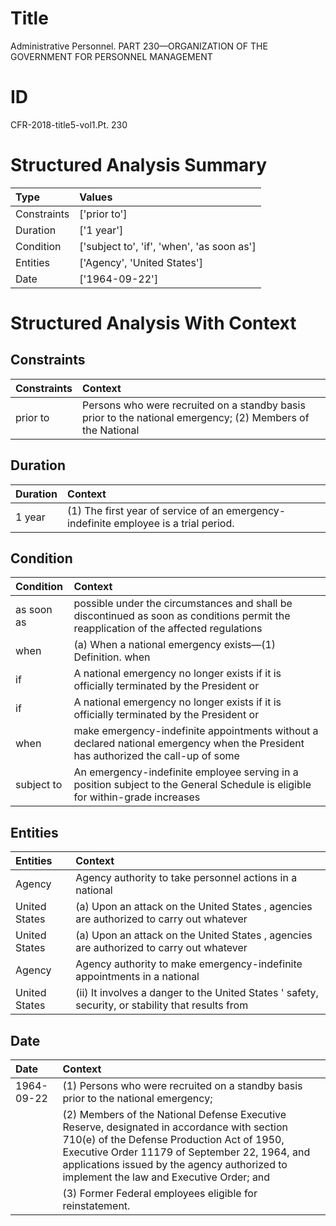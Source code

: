 # Title

 Administrative Personnel. PART 230—ORGANIZATION OF THE GOVERNMENT FOR PERSONNEL MANAGEMENT


# ID

 CFR-2018-title5-vol1.Pt. 230


# Structured Analysis Summary

| Type        | Values                                     |
|:------------|:-------------------------------------------|
| Constraints | ['prior to']                               |
| Duration    | ['1 year']                                 |
| Condition   | ['subject to', 'if', 'when', 'as soon as'] |
| Entities    | ['Agency', 'United States']                |
| Date        | ['1964-09-22']                             |


# Structured Analysis With Context

 


## Constraints

| Constraints   | Context                                                                                                    |
|:--------------|:-----------------------------------------------------------------------------------------------------------|
| prior to      | Persons who were recruited on a standby basis prior to the national emergency; (2) Members of the National |


## Duration

| Duration   | Context                                                                              |
|:-----------|:-------------------------------------------------------------------------------------|
| 1 year     | (1) The first year of service of an emergency-indefinite employee is a trial period. |


## Condition

| Condition   | Context                                                                                                                               |
|:------------|:--------------------------------------------------------------------------------------------------------------------------------------|
| as soon as  | possible under the circumstances and shall be discontinued as soon as conditions permit the reapplication of the affected regulations |
| when        | (a) When a national emergency exists&#8212;(1) Definition. when                                                                       |
| if          | A national emergency no longer exists  if it is officially terminated by the President or                                             |
| if          | A national emergency no longer exists  if it is officially terminated by the President or                                             |
| when        | make emergency-indefinite appointments without a declared national emergency when the President has authorized the call-up of some    |
| subject to  | An emergency-indefinite employee serving in a position  subject to the General Schedule is eligible for within-grade increases        |


## Entities

| Entities      | Context                                                                                            |
|:--------------|:---------------------------------------------------------------------------------------------------|
| Agency        | Agency authority to take personnel actions in a national                                           |
| United States | (a) Upon an attack on the  United States , agencies are authorized to carry out whatever           |
| United States | (a) Upon an attack on the  United States , agencies are authorized to carry out whatever           |
| Agency        | Agency authority to make emergency-indefinite appointments in a national                           |
| United States | (ii) It involves a danger to the  United States ' safety, security, or stability that results from |


## Date

| Date       | Context                                                                                                                                                                                                                                                                                              |
|:-----------|:-----------------------------------------------------------------------------------------------------------------------------------------------------------------------------------------------------------------------------------------------------------------------------------------------------|
| 1964-09-22 | (1) Persons who were recruited on a standby basis prior to the national emergency;                                                                                                                                                                                                                   |
|            |               (2) Members of the National Defense Executive Reserve, designated in accordance with section 710(e) of the Defense Production Act of 1950, Executive Order 11179 of September 22, 1964, and applications issued by the agency authorized to implement the law and Executive Order; and |
|            |               (3) Former Federal employees eligible for reinstatement.                                                                                                                                                                                                                               |


